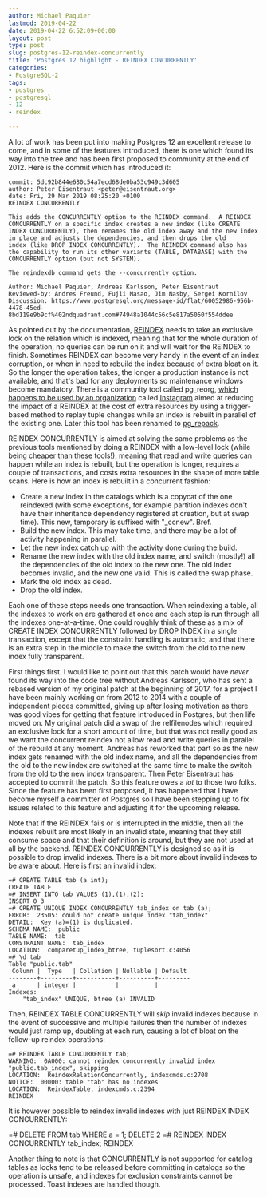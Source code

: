 ```yaml
---
author: Michael Paquier
lastmod: 2019-04-22
date: 2019-04-22 6:52:09+00:00
layout: post
type: post
slug: postgres-12-reindex-concurrently
title: 'Postgres 12 highlight - REINDEX CONCURRENTLY'
categories:
- PostgreSQL-2
tags:
- postgres
- postgresql
- 12
- reindex

---
```


A lot of work has been put into making Postgres 12 an excellent release
to come, and in some of the features introduced, there is one which found
its way into the tree and has been first proposed to community at the end
of 2012.  Here is the commit which has introduced it:

    commit: 5dc92b844e680c54a7ecd68de0ba53c949c3d605
    author: Peter Eisentraut <peter@eisentraut.org>
    date: Fri, 29 Mar 2019 08:25:20 +0100
    REINDEX CONCURRENTLY

    This adds the CONCURRENTLY option to the REINDEX command.  A REINDEX
    CONCURRENTLY on a specific index creates a new index (like CREATE
    INDEX CONCURRENTLY), then renames the old index away and the new index
    in place and adjusts the dependencies, and then drops the old
    index (like DROP INDEX CONCURRENTLY).  The REINDEX command also has
    the capability to run its other variants (TABLE, DATABASE) with the
    CONCURRENTLY option (but not SYSTEM).

    The reindexdb command gets the --concurrently option.

    Author: Michael Paquier, Andreas Karlsson, Peter Eisentraut
    Reviewed-by: Andres Freund, Fujii Masao, Jim Nasby, Sergei Kornilov
    Discussion: https://www.postgresql.org/message-id/flat/60052986-956b-4478-45ed-8bd119e9b9cf%402ndquadrant.com#74948a1044c56c5e817a5050f554ddee

As pointed out by the documentation,
[REINDEX](https://www.postgresql.org/docs/devel/sql-reindex.html) needs to
take an exclusive lock on the relation which is indexed, meaning that
for the whole duration of the operation, no queries can be run on it and
will wait for the REINDEX to finish.  Sometimes REINDEX can become very
handy in the event of an index corruption, or when in need to rebuild the
index because of extra bloat on it.  So the longer the operation takes,
the longer a production instance is not available, and that's bad for any
deployments so maintenance windows become mandatory.  There is a community
tool called pg\_reorg,
[which happens to be used by an organization](https://instagram-engineering.com/handling-growth-with-postgres-5-tips-from-instagram-d5d7e7ffdfcb)
called [Instagram](https://www.instagram.com/) aimed at reducing the impact
of a REINDEX at the cost of extra resources by using a trigger-based method
to replay tuple changes while an index is rebuilt in parallel of the
existing one.  Later this tool has been renamed to
[pg\_repack](https://github.com/reorg/pg_repack/).

REINDEX CONCURRENTLY is aimed at solving the same problems as the previous
tools mentioned by doing a REINDEX with a low-level lock (while being cheaper
than these tools!), meaning that read and write queries can happen while an
index is rebuilt, but the operation is longer, requires a couple of
transactions, and costs extra resources in the shape of more table scans.
Here is how an index is rebuilt in a concurrent fashion:

  * Create a new index in the catalogs which is a copycat of the one
  reindexed (with some exceptions, for example partition indexes don't
  have their inheritance dependency registered at creation, but at swap
  time).  This new, temporary is suffixed with "_ccnew".  Bref.
  * Build the new index.  This may take time, and there may be a lot of
  activity happening in parallel.
  * Let the new index catch up with the activity done during the build.
  * Rename the new index with the old index name, and switch (mostly!) all
  the dependencies of the old index to the new one.  The old index becomes
  invalid, and the new one valid.  This is called the swap phase.
  * Mark the old index as dead.
  * Drop the old index.

Each one of these steps needs one transaction.  When reindexing a table,
all the indexes to work on are gathered at once and each step is run
through all the indexes one-at-a-time.  One could roughly think of these
as a mix of CREATE INDEX CONCURRENTLY followed by DROP INDEX in a single
transaction, except that the constraint handling is automatic, and that
there is an extra step in the middle to make the switch from the old to
the new index fully transparent.

First things first.  I would like to point out that this patch would have
*never* found its way into the code tree without Andreas Karlsson, who has
sent a rebased version of my original patch at the beginning of 2017, for
a project I have been mainly working on from 2012 to 2014 with a couple of
independent pieces committed, giving up after losing motivation as there
was good vibes for getting that feature introduced in Postgres, but then
life moved on.  My original patch did a swap of the relfilenodes which
required an exclusive lock for a short amount of time, but that was not
really good as we want the concurrent reindex not allow read and write
queries in parallel of the rebuild at any moment.  Andreas has reworked
that part so as the new index gets renamed with the old index name, and
all the dependencies from the old to the new index are switched at the
same time to make the switch from the old to the new index transparent.
Then Peter Eisentraut has accepted to commit the patch.  So this feature
owes a *lot* to those two folks.  Since the feature has been first
proposed, it has happened that I have become myself a committer of Postgres
so I have been stepping up to fix issues related to this feature and
adjusting it for the upcoming release.

Note that if the REINDEX fails or is interrupted in the middle, then all
the indexes rebuilt are most likely in an invalid state, meaning that they
still consume space and that their definition is around, but they are
not used at all by the backend.  REINDEX CONCURRENTLY is designed so as
it is possible to drop invalid indexes.  There is a bit more about invalid
indexes to be aware about.  Here is first an invalid index:

    =# CREATE TABLE tab (a int);
    CREATE TABLE
    =# INSERT INTO tab VALUES (1),(1),(2);
    INSERT 0 3
    =# CREATE UNIQUE INDEX CONCURRENTLY tab_index on tab (a);
    ERROR:  23505: could not create unique index "tab_index"
    DETAIL:  Key (a)=(1) is duplicated.
    SCHEMA NAME:  public
    TABLE NAME:  tab
    CONSTRAINT NAME:  tab_index
    LOCATION:  comparetup_index_btree, tuplesort.c:4056
    =# \d tab
    Table "public.tab"
     Column |  Type   | Collation | Nullable | Default
    --------+---------+-----------+----------+---------
     a      | integer |           |          |
    Indexes:
        "tab_index" UNIQUE, btree (a) INVALID

Then, REINDEX TABLE CONCURRENTLY will *skip* invalid indexes because in
the event of successive and multiple failures then the number of indexes
would just ramp up, doubling at each run, causing a lot of bloat on the
follow-up reindex operations:

    =# REINDEX TABLE CONCURRENTLY tab;
    WARNING:  0A000: cannot reindex concurrently invalid index "public.tab_index", skipping
    LOCATION:  ReindexRelationConcurrently, indexcmds.c:2708
    NOTICE:  00000: table "tab" has no indexes
    LOCATION:  ReindexTable, indexcmds.c:2394
    REINDEX

It is however possible to reindex invalid indexes with just REINDEX INDEX
CONCURRENTLY:

=# DELETE FROM tab WHERE a = 1;
DELETE 2
=# REINDEX INDEX CONCURRENTLY tab_index;
REINDEX

Another thing to note is that CONCURRENTLY is not supported for catalog
tables as locks tend to be released before committing in catalogs so the
operation is unsafe, and indexes for exclusion constraints cannot be
processed.  Toast indexes are handled though.
